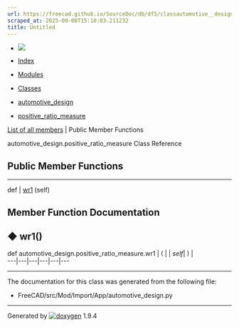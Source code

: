 ```yaml
---
url: https://freecad.github.io/SourceDoc/db/df5/classautomotive__design_1_1positive__ratio__measure.html
scraped_at: 2025-09-08T15:10:03.211232
title: Untitled
---
```


  * [ ![](https://www.freecad.org/svg/logo-freecad.svg) ](https://freecadweb.org "FreeCAD")
  * [Index](../../index.html "Index")
  * [Modules](../../modules.html "Modules list")
  * [Classes](../../annotated.html "Annotated list")

  * [automotive_design](../../d4/ddf/namespaceautomotive__design.html)
  * [positive_ratio_measure](../../db/df5/classautomotive__design_1_1positive__ratio__measure.html)

[List of all members](../../dc/d57/classautomotive__design_1_1positive__ratio__measure-members.html) | Public Member Functions

automotive_design.positive_ratio_measure Class Reference

##  Public Member Functions  
  
---  
def | [wr1](../../db/df5/classautomotive__design_1_1positive__ratio__measure.html#ab9f83998eaf921fa262662db54cad45e) (self)  
  
## Member Function Documentation

## ◆ wr1()

def automotive_design.positive_ratio_measure.wr1  | ( |  | _self_| ) |   
---|---|---|---|---|---  
  
* * *

The documentation for this class was generated from the following file:

  * FreeCAD/src/Mod/Import/App/automotive_design.py

* * *

Generated by
[![doxygen](../../doxygen.svg)](https://www.doxygen.org/index.html) 1.9.4

